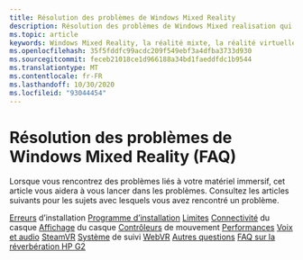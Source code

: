 ```yaml
---
title: Résolution des problèmes de Windows Mixed Reality
description: Résolution des problèmes de Windows Mixed realisation qui va au-delà de notre documentation de support technique standard.
ms.topic: article
keywords: Windows Mixed Reality, la réalité mixte, la réalité virtuelle, VR, MR, dépannage, erreurs, aide, support
ms.openlocfilehash: 35f5fddfc99acdc209f549ebf3a4dfba3733d930
ms.sourcegitcommit: feceb21018ce1d966188a34bd1faeddfdc1b9544
ms.translationtype: MT
ms.contentlocale: fr-FR
ms.lasthandoff: 10/30/2020
ms.locfileid: "93044454"
---
```

# <a name="troubleshooting-windows-mixed-reality-faqs"></a>Résolution des problèmes de Windows Mixed Reality (FAQ)

Lorsque vous rencontrez des problèmes liés à votre matériel immersif, cet article vous aidera à vous lancer dans les problèmes.
Consultez les articles suivants pour les sujets avec lesquels vous avez rencontré un problème.

[Erreurs](installation_errors.md) 
 d’installation [Programme d’installation](set-up-questions.md) 
 [Limites](boundary-questions.md) 
 [Connectivité](headset-connectivity.md) 
 du casque [Affichage](headset-display.md) 
 du casque [Contrôleurs](motion-controller-problems.md) 
 de mouvement [Performances](performance-questions.md) 
 [Voix et audio](speech-and-audio.md) 
 [SteamVR](steamvr-questions.md) 
 [Système](tracking.md) 
 de suivi [WebVR](webvr-questions.md) 
 [Autres questions](other-questions.md) 
 [FAQ sur la réverbération HP G2](reverbG2-faq.md)